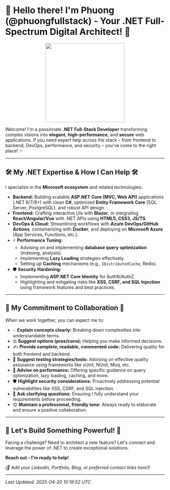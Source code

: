 # 👋 Hello there! I'm Phuong (@phuongfullstack) - Your .NET Full-Spectrum Digital Architect! 🚀

<p align="center">
  <img src="https://media.giphy.com/media/v1.Y2lkPTc5MGI3NjExM3VwZXd2Y3R1bGlidXQ1djQ1d3JqN3N6b25wMHJvbzRkbG42aXB6dCZlcD12MV9pbnRlcm5hbF9naWZfYnlfaWQmY3Q9Zw/RbDKaczqWovIugyJmW/giphy.gif" width="250"/>
</p>

Welcome! I'm a passionate **.NET Full-Stack Developer** transforming complex visions into **elegant**, **high-performance**, and **secure** web applications. If you need expert help across the stack – from frontend to backend, DevOps, performance, and security – you've come to the right place! ✨

---

## 🛠️ My .NET Expertise & How I Can Help 🛠️

I specialize in the **Microsoft ecosystem** and related technologies:

*   **Backend:** Building scalable **ASP.NET Core (MVC, Web API)** applications (.NET 6/7/8+) with clean **C#**, optimized **Entity Framework Core** (SQL Server, PostgreSQL), and robust API design.
*   **Frontend:** Crafting interactive UIs with **Blazor**, or integrating **React/Angular/Vue** with .NET APIs using **HTML5, CSS3, JS/TS**.
*   **DevOps & Cloud:** Streamlining workflows with **Azure DevOps/GitHub Actions**, containerizing with **Docker**, and deploying on **Microsoft Azure** (App Services, Functions, etc.).
*   ⚡ **Performance Tuning:**
    *   Advising on and implementing **database query optimization** (indexing, analysis).
    *   Implementing **Lazy Loading** strategies effectively.
    *   Setting up **Caching** mechanisms (e.g., `IDistributedCache`, Redis).
*   🛡️ **Security Hardening:**
    *   Implementing **ASP.NET Core Identity** for AuthN/AuthZ.
    *   Highlighting and mitigating risks like **XSS, CSRF, and SQL Injection** using framework features and best practices.

---

## 🤝 My Commitment to Collaboration 🤝

When we work together, you can expect me to:

*   💡 **Explain concepts clearly:** Breaking down complexities into understandable terms.
*   ⚖️ **Suggest options (pros/cons):** Helping you make informed decisions.
*   ✍️ **Provide complete, readable, commented code:** Delivering quality for both frontend and backend.
*   🧪 **Suggest testing strategies/tools:** Advising on effective quality assurance using frameworks like xUnit, NUnit, Moq, etc.
*   🚀 **Advise on performance:** Offering specific guidance on query optimization, lazy loading, caching, and more.
*   🛡️ **Highlight security considerations:** Proactively addressing potential vulnerabilities like XSS, CSRF, and SQL injection.
*   🤔 **Ask clarifying questions:** Ensuring I fully understand your requirements before proceeding.
*   😊 **Maintain a professional, friendly tone:** Always ready to elaborate and ensure a positive collaboration.

---

## 🚀 Let's Build Something Powerful! 🚀

Facing a challenge? Need to architect a new feature? Let's connect and leverage the power of .NET to create exceptional solutions.

**Reach out – I'm ready to help!**

*(🔗 Add your LinkedIn, Portfolio, Blog, or preferred contact links here!)*

<!-- Optional GitHub Stats/Badges -->
<!-- <p align="center">
  <img src="https://github-readme-stats.vercel.app/api?username=phuongfullstack&show_icons=true&theme=dracula&rank_icon=github&border_radius=10" alt="phuongfullstack :: GitHub Stats" />
  <img src="https://github-readme-stats.vercel.app/api/top-langs/?username=phuongfullstack&layout=compact&theme=dracula&border_radius=10" alt="phuongfullstack :: Top Langs" />
</p> -->
<!-- <p align="center"> <a href="https://github.com/ryo-ma/github-profile-trophy"><img src="https://github-profile-trophy.vercel.app/?username=phuongfullstack&theme=radical&no-frame=true&row=1&column=7" alt="phuongfullstack Trophies" /></a> </p> -->

---
*Last Updated: 2025-04-20 10:19:52 UTC*
